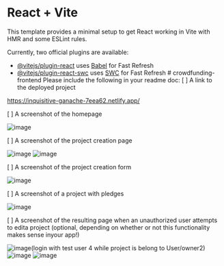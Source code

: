 # React + Vite

This template provides a minimal setup to get React working in Vite with HMR and some ESLint rules.

Currently, two official plugins are available:

- [@vitejs/plugin-react](https://github.com/vitejs/vite-plugin-react/blob/main/packages/plugin-react/README.md) uses [Babel](https://babeljs.io/) for Fast Refresh
- [@vitejs/plugin-react-swc](https://github.com/vitejs/vite-plugin-react-swc) uses [SWC](https://swc.rs/) for Fast Refresh
#   c r o w d f u n d i n g - f r o n t e n d 
 
Please include the following in your readme doc:
[ ] A link to the deployed project

 https://inquisitive-ganache-7eea62.netlify.app/
 
[ ] A screenshot of the homepage

![image](https://github.com/Jigudhari/crowdfunding-frontend/assets/147505517/ae9bd3bb-6b8e-41d6-b9eb-de11108921ae)

[ ] A screenshot of the project creation page

![image](https://github.com/Jigudhari/crowdfunding-frontend/assets/147505517/7f6373ff-c804-4eea-92f1-eeabb91eb209)
![image](https://github.com/Jigudhari/crowdfunding-frontend/assets/147505517/40db5b61-eacf-47c7-a372-f4168cb10dbe)

[ ] A screenshot of the project creation form

![image](https://github.com/Jigudhari/crowdfunding-frontend/assets/147505517/6f95a05d-0ad0-4d74-bd5a-bf8d6ae82f0f)

[ ] A screenshot of a project with pledges

![image](https://github.com/Jigudhari/crowdfunding-frontend/assets/147505517/6e7b7b11-5b1e-470c-9a8a-983d2dc93b3d)

[ ] A screenshot of the resulting page when an unauthorized user attempts to edita project (optional, depending on whether or not this functionality makes sense inyour app!)

![image](https://github.com/Jigudhari/crowdfunding-frontend/assets/147505517/884f58ba-1d5b-44ed-bef3-1eb91bd74493)(login with test user 4 while project is belong to User/owner2)
![image](https://github.com/Jigudhari/crowdfunding-frontend/assets/147505517/35699560-51ef-4ab6-bc6e-4714437ef543)
![image](https://github.com/Jigudhari/crowdfunding-frontend/assets/147505517/c0cfc0ef-8401-4be2-83f5-2871235044a8)


 
